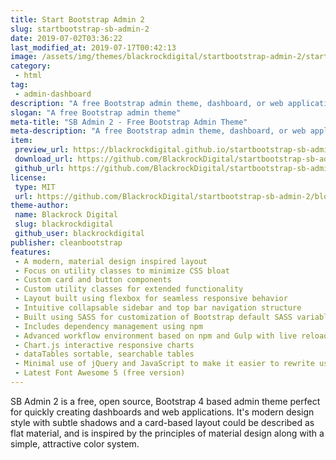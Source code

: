 ```yaml
---
title: Start Bootstrap Admin 2
slug: startbootstrap-sb-admin-2
date: 2019-07-02T03:36:22
last_modified_at: 2019-07-17T00:42:13
image: /assets/img/themes/blackrockdigital/startbootstrap-admin-2/startbootstrap-admin-2-preview.jpg
category:
 - html
tag:
 - admin-dashboard
description: "A free Bootstrap admin theme, dashboard, or web application UI. All Start Bootstrap templates are free to download and open source."
slogan: "A free Bootstrap admin theme"
meta-title: "SB Admin 2 - Free Bootstrap Admin Theme"
meta-description: "A free Bootstrap admin theme, dashboard, or web application UI. All Start Bootstrap templates are free to download and open source."
item:
 preview_url: https://blackrockdigital.github.io/startbootstrap-sb-admin-2/
 download_url: https://github.com/BlackrockDigital/startbootstrap-sb-admin-2/archive/gh-pages.zip
 github_url: https://github.com/BlackrockDigital/startbootstrap-sb-admin-2/archive/gh-pages.zip
license:
 type: MIT
 url: https://github.com/BlackrockDigital/startbootstrap-sb-admin-2/blob/master/LICENSE
theme-author:
 name: Blackrock Digital
 slug: blackrockdigital
 github_user: blackrockdigital
publisher: cleanbootstrap
features:
 - A modern, material design inspired layout
 - Focus on utility classes to minimize CSS bloat
 - Custom card and button components
 - Custom utility classes for extended functionality
 - Layout built using flexbox for seamless responsive behavior
 - Intuitive collapsable sidebar and top bar navigation structure
 - Built using SASS for customization of Bootstrap default SASS variables
 - Includes dependency management using npm
 - Advanced workflow environment based on npm and Gulp with live reloading via browserSync
 - Chart.js interactive responsive charts
 - dataTables sortable, searchable tables
 - Minimal use of jQuery and JavaScript to make it easier to rewrite using JS frameworks
 - Latest Font Awesome 5 (free version)
---
```

SB Admin 2 is a free, open source, Bootstrap 4 based admin theme perfect for quickly creating dashboards and web applications. It's modern design style with subtle shadows and a card-based layout could be described as flat material, and is inspired by the principles of material design along with a simple, attractive color system.
